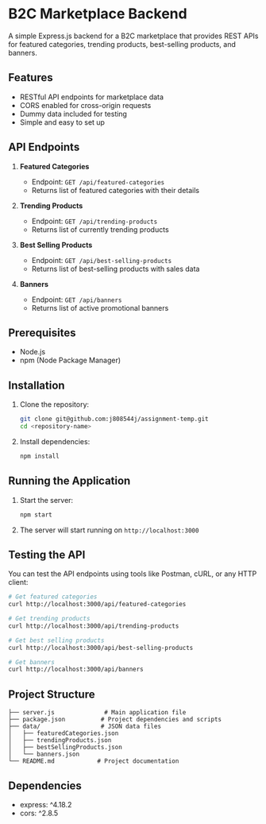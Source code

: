 # B2C Marketplace Backend

A simple Express.js backend for a B2C marketplace that provides REST APIs for featured categories, trending products, best-selling products, and banners.

## Features

- RESTful API endpoints for marketplace data
- CORS enabled for cross-origin requests
- Dummy data included for testing
- Simple and easy to set up

## API Endpoints

1. **Featured Categories**
   - Endpoint: `GET /api/featured-categories`
   - Returns list of featured categories with their details

2. **Trending Products**
   - Endpoint: `GET /api/trending-products`
   - Returns list of currently trending products

3. **Best Selling Products**
   - Endpoint: `GET /api/best-selling-products`
   - Returns list of best-selling products with sales data

4. **Banners**
   - Endpoint: `GET /api/banners`
   - Returns list of active promotional banners

## Prerequisites

- Node.js 
- npm (Node Package Manager)

## Installation

1. Clone the repository:
   ```bash
   git clone git@github.com:j808544j/assignment-temp.git
   cd <repository-name>
   ```

2. Install dependencies:
   ```bash
   npm install
   ```

## Running the Application

1. Start the server:
   ```bash
   npm start
   ```

2. The server will start running on `http://localhost:3000`

## Testing the API

You can test the API endpoints using tools like Postman, cURL, or any HTTP client:

```bash
# Get featured categories
curl http://localhost:3000/api/featured-categories

# Get trending products
curl http://localhost:3000/api/trending-products

# Get best selling products
curl http://localhost:3000/api/best-selling-products

# Get banners
curl http://localhost:3000/api/banners
```

## Project Structure

```
├── server.js              # Main application file
├── package.json          # Project dependencies and scripts
├── data/                 # JSON data files
│   ├── featuredCategories.json
│   ├── trendingProducts.json
│   ├── bestSellingProducts.json
│   └── banners.json
└── README.md            # Project documentation
```

## Dependencies

- express: ^4.18.2
- cors: ^2.8.5

